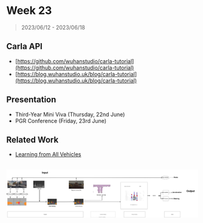 # Week 23

> 2023/06/12 - 2023/06/18

## Carla API

- [https://github.com/wuhanstudio/carla-tutorial](https://github.com/wuhanstudio/carla-tutorial)
- [https://blog.wuhanstudio.uk/blog/carla-tutorial](https://blog.wuhanstudio.uk/blog/carla-tutorial)

## Presentation

- Third-Year Mini Viva (Thursday, 22nd June)
- PGR Conference (Friday, 23rd June)

## Related Work

- [Learning from All Vehicles](https://arxiv.org/abs/2203.11934)

<br />

<img src="imgs/LAV.svg" />
